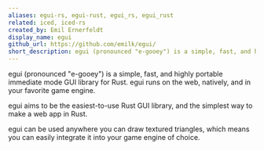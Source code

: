 ```yaml
---
aliases: egui-rs, egui-rust, egui_rs, egui_rust
related: iced, iced-rs
created_by: Emil Ernerfeldt
display_name: egui
github_url: https://github.com/emilk/egui/
short_description: egui (pronounced "e-gooey") is a simple, fast, and highly portable immediate mode GUI library for Rust. egui runs on the web, natively, and in your favorite game engine. it aims to be the easiest-to-use Rust GUI library.
---
```

egui (pronounced "e-gooey") is a simple, fast, and highly portable immediate mode GUI library for Rust. egui runs on the web, natively, and in your favorite game engine.

egui aims to be the easiest-to-use Rust GUI library, and the simplest way to make a web app in Rust.

egui can be used anywhere you can draw textured triangles, which means you can easily integrate it into your game engine of choice.
